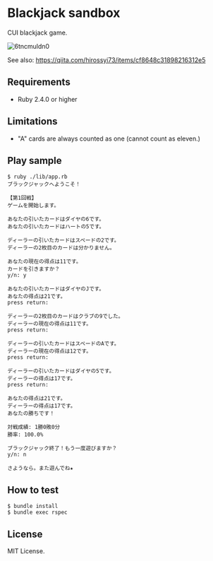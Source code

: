 # Blackjack sandbox

CUI blackjack game.

![6tncmuldn0](https://user-images.githubusercontent.com/1148320/39336911-e5bdd50e-49f4-11e8-9651-8b7692c7bc0f.gif)

See also: https://qiita.com/hirossyi73/items/cf8648c31898216312e5

## Requirements

- Ruby 2.4.0 or higher

## Limitations

- "A" cards are always counted as one (cannot count as eleven.)

## Play sample

```
$ ruby ./lib/app.rb
ブラックジャックへようこそ！

【第1回戦】
ゲームを開始します。

あなたの引いたカードはダイヤの6です。
あなたの引いたカードはハートの5です。

ディーラーの引いたカードはスペードの2です。
ディーラーの2枚目のカードは分かりません。

あなたの現在の得点は11です。
カードを引きますか？
y/n: y

あなたの引いたカードはダイヤのJです。
あなたの得点は21です。
press return: 

ディーラーの2枚目のカードはクラブの9でした。
ディーラーの現在の得点は11です。
press return: 

ディーラーの引いたカードはスペードのAです。
ディーラーの現在の得点は12です。
press return: 

ディーラーの引いたカードはダイヤの5です。
ディーラーの得点は17です。
press return: 

あなたの得点は21です。
ディーラーの得点は17です。
あなたの勝ちです！

対戦成績: 1勝0敗0分
勝率: 100.0%

ブラックジャック終了！もう一度遊びますか？
y/n: n

さようなら。また遊んでね★
```

## How to test

```
$ bundle install
$ bundle exec rspec
```

## License

MIT License.

